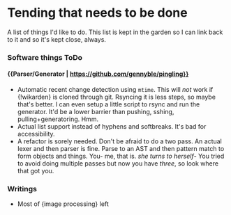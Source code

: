 # Tending that needs to be done
A list of things I'd like to do. This list is kept in the garden so I can link back to it and so it's kept close, always.

### Software things ToDo

#### {{Parser/Generator | https://github.com/gennyble/pingling}}
- Automatic recent change detection using `mtime`. This will *not* work if {!wikarden} is cloned through git. Rsyncing it is less steps, so maybe that's better. I can even setup a little script to rsync and run the generator. It'd be a lower barrier than pushing, sshing, pulling+generatoring. Hmm.
- Actual list support instead of hyphens and softbreaks. It's bad for accessibility.
- A refactor is sorely needed. Don't be afraid to do a two pass. An actual lexer and then parser is fine. Parse to an AST and then pattern match to form objects and things. You- me, that is. *she turns to herself*- You tried to avoid doing multiple passes but now you have *three*, so look where that got you.

[wikarden]: https://github.com/gennyble/wikarden

### Writings
- Most of {image processing} left
